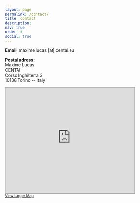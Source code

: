 ```yaml
---
layout: page
permalink: /contact/
title: contact
description: 
nav: true
order: 5
social: true
---
```



**Email:** maxime.lucas [at] centai.eu  

**Postal adress:**  
Maxime Lucas  
CENTAI  
Corso Inghilterra 3  
10138 Torino -- Italy

<iframe width="425" height="350" frameborder="0" scrolling="no" marginheight="0" marginwidth="0" src="https://www.openstreetmap.org/export/embed.html?bbox=7.667330503463745%2C45.039997178273765%2C7.669833004474641%2C45.041356080572015&amp;layer=mapnik" style="border: 1px solid grey"></iframe><br/><small><a href="https://www.openstreetmap.org/#map=19/45.06967/7.66298">View Larger Map</a></small>
